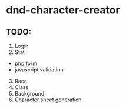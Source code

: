 # dnd-character-creator

## TODO:
1. Login 
2. Stat
  - php form
  - javascript validation
3. Race 
4. Class
5. Background
6. Character sheet generation

